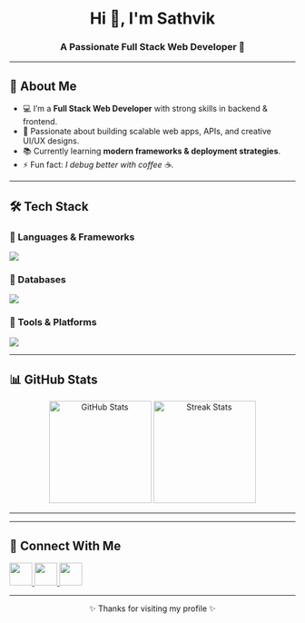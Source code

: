 <!-- Profile Header -->
<p align="center">
  
</p>

<h1 align="center">Hi 👋, I'm Sathvik</h1>
<h3 align="center">A Passionate Full Stack Web Developer 🚀</h3>

---

## 🌟 About Me
- 💻 I’m a **Full Stack Web Developer** with strong skills in backend & frontend.  
- 🎯 Passionate about building scalable web apps, APIs, and creative UI/UX designs.  
- 📚 Currently learning **modern frameworks & deployment strategies**.  
- ⚡ Fun fact: *I debug better with coffee ☕*.  

---

## 🛠️ Tech Stack

### 🔹 Languages & Frameworks
<p align="left">
  <img src="https://skillicons.dev/icons?i=java,spring,html,css,js,nodejs,express" />
</p>

### 🔹 Databases
<p align="left">
  <img src="https://skillicons.dev/icons?i=mysql,mongodb" />
</p>

### 🔹 Tools & Platforms
<p align="left">
  <img src="https://skillicons.dev/icons?i=git,github,vscode,postman" />
</p>

---

## 📊 GitHub Stats
<p align="center">
  <img src="https://github-readme-stats.vercel.app/api?username=yourusername&show_icons=true&theme=tokyonight" alt="GitHub Stats" height="180px"/>
  <img src="https://github-readme-streak-stats.herokuapp.com/?user=yourusername&theme=tokyonight" alt="Streak Stats" height="180px"/>
</p>

---


---

## 🤝 Connect With Me
<p align="left">
  <a href="https://linkedin.com/in/yourlinkedin" target="_blank">
    <img src="https://skillicons.dev/icons?i=linkedin" width="40"/>
  </a>
  <a href="mailto:youremail@gmail.com">
    <img src="https://skillicons.dev/icons?i=gmail" width="40"/>
  </a>
  <a href="https://github.com/yourusername">
    <img src="https://skillicons.dev/icons?i=github" width="40"/>
  </a>
</p>

---

<p align="center">✨ Thanks for visiting my profile ✨</p>
